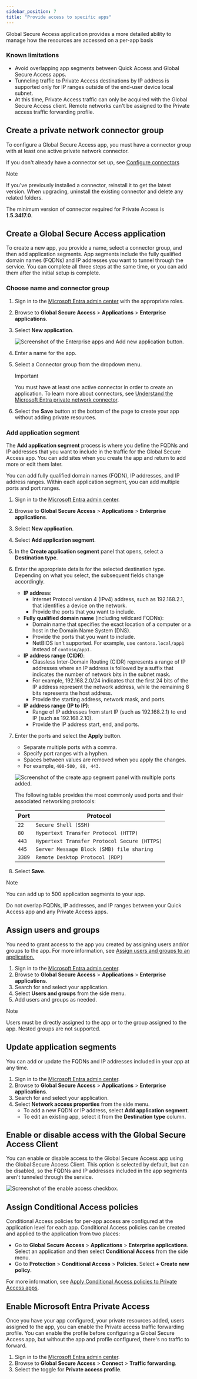 ```yaml
---
sidebar_position: 7
title: "Provide access to specific apps"
---
```

Global Secure Access application provides a more detailed ability to manage how the resources are accessed on a per-app basis

### Known limitations

- Avoid overlapping app segments between Quick Access and Global Secure Access apps.
- Tunneling traffic to Private Access destinations by IP address is supported only for IP ranges outside of the end-user device local subnet.
- At this time, Private Access traffic can only be acquired with the Global Secure Access client. Remote networks can't be assigned to the Private access traffic forwarding profile.

## Create a private network connector group

To configure a Global Secure Access app, you must have a connector group with at least one active private network connector.

If you don't already have a connector set up, see [Configure connectors](https://microsoft.github.io/GlobalSecureAccess-Training/Pre-requisites/ConnectorPA)

> [!NOTE]
> If you've previously installed a connector, reinstall it to get the latest version. When upgrading, uninstall the existing connector and delete any related folders.
>
> The minimum version of connector required for Private Access is **1.5.3417.0**.

## Create a Global Secure Access application

To create a new app, you provide a name, select a connector group, and then add application segments. App segments include the fully qualified domain names (FQDNs) and IP addresses you want to tunnel through the service. You can complete all three steps at the same time, or you can add them after the initial setup is complete.

### Choose name and connector group

1. Sign in to the [Microsoft Entra admin center](https://entra.microsoft.com) with the appropriate roles. 
1. Browse to **Global Secure Access** > **Applications** > **Enterprise applications**.
1. Select **New application**.

    ![Screenshot of the Enterprise apps and Add new application button.](../img/new-enterprise-app.png)

1. Enter a name for the app.
1. Select a Connector group from the dropdown menu.
    > [!IMPORTANT]
    > You must have at least one active connector in order to create an application. To learn more about connectors, see [Understand the Microsoft Entra private network connector](https://learn.microsoft.com/en-us/entra/global-secure-access/concept-connectors).
1. Select the **Save** button at the bottom of the page to create your app without adding private resources.

### Add application segment

The **Add application segment** process is where you define the FQDNs and IP addresses that you want to include in the traffic for the Global Secure Access app. You can add sites when you create the app and return to add more or edit them later.

You can add fully qualified domain names (FQDN), IP addresses, and IP address ranges. Within each application segment, you can add multiple ports and port ranges.

1. Sign in to the [Microsoft Entra admin center](https://entra.microsoft.com).
1. Browse to **Global Secure Access** > **Applications** > **Enterprise applications**.
1. Select **New application**.
1. Select **Add application segment**.
1. In the **Create application segment** panel that opens, select a **Destination type**.
1. Enter the appropriate details for the selected destination type. Depending on what you select, the subsequent fields change accordingly.
    - **IP address**:
        - Internet Protocol version 4 (IPv4) address, such as 192.168.2.1, that identifies a device on the network.
        - Provide the ports that you want to include.
    - **Fully qualified domain name** (including wildcard FQDNs):
        - Domain name that specifies the exact location of a computer or a host in the Domain Name System (DNS).
        - Provide the ports that you want to include.
        - NetBIOS isn't supported. For example, use `contoso.local/app1` instead of `contoso/app1.`
    - **IP address range (CIDR)**:
        - Classless Inter-Domain Routing (CIDR) represents a range of IP addresses where an IP address is followed by a suffix that indicates the number of network bits in the subnet mask.
        - For example, 192.168.2.0/24 indicates that the first 24 bits of the IP address represent the network address, while the remaining 8 bits represents the host address.
        - Provide the starting address, network mask, and ports.
    - **IP address range (IP to IP)**:
        - Range of IP addresses from start IP (such as 192.168.2.1) to end IP (such as 192.168.2.10).
        - Provide the IP address start, end, and ports.

1. Enter the ports and select the **Apply** button.
    - Separate multiple ports with a comma.
    - Specify port ranges with a hyphen.
    - Spaces between values are removed when you apply the changes.
    - For example, `400-500, 80, 443`.

    ![Screenshot of the create app segment panel with multiple ports added.](../img/app-segment-multiple-ports.png)

    The following table provides the most commonly used ports and their associated networking protocols:

    | Port | Protocol |
    | --- | --- |
    | `22` | `Secure Shell (SSH)` |
    | `80` | `Hypertext Transfer Protocol (HTTP)` |
    | `443` | `Hypertext Transfer Protocol Secure (HTTPS)` |
    | `445` | `Server Message Block (SMB) file sharing` |
    | `3389` | `Remote Desktop Protocol (RDP)` |

1. Select **Save**.

> [!NOTE]
> You can add up to 500 application segments to your app.
>
> Do not overlap FQDNs, IP addresses, and IP ranges between your Quick Access app and any Private Access apps.

## Assign users and groups

You need to grant access to the app you created by assigning users and/or groups to the app. For more information, see [Assign users and groups to an application.](https://learn.microsoft.com/en-us/entra/identity/enterprise-apps/assign-user-or-group-access-portal?pivots=portal)

1. Sign in to the [Microsoft Entra admin center](https://entra.microsoft.com).
1. Browse to **Global Secure Access** > **Applications** > **Enterprise applications**.
1. Search for and select your application.
1. Select **Users and groups** from the side menu.
1. Add users and groups as needed.

> [!NOTE]
> Users must be directly assigned to the app or to the group assigned to the app. Nested groups are not supported.

## Update application segments

You can add or update the FQDNs and IP addresses included in your app at any time.

1. Sign in to the [Microsoft Entra admin center](https://entra.microsoft.com).
1. Browse to **Global Secure Access** > **Applications** > **Enterprise applications**.
1. Search for and select your application.
1. Select **Network access properties** from the side menu.
    - To add a new FQDN or IP address, select **Add  application segment**.
    - To edit an existing app, select it from the **Destination type** column.

## Enable or disable access with the Global Secure Access Client

You can enable or disable access to the Global Secure Access app using the Global Secure Access Client. This option is selected by default, but can be disabled, so the FQDNs and IP addresses included in the app segments aren't tunneled through the service.

![Screenshot of the enable access checkbox.](../img/per-app-access-enable-checkbox.png)

## Assign Conditional Access policies

Conditional Access policies for per-app access are configured at the application level for each app. Conditional Access policies can be created and applied to the application from two places:

- Go to **Global Secure Access** > **Applications** > **Enterprise applications**. Select an application and then select **Conditional Access** from the side menu.
- Go to **Protection** > **Conditional Access** > **Policies**. Select **+ Create new policy**.

For more information, see [Apply Conditional Access policies to Private Access apps](https://learn.microsoft.com/en-us/entra/global-secure-access/how-to-target-resource-private-access-apps).

## Enable Microsoft Entra Private Access

Once you have your app configured, your private resources added, users assigned to the app, you can enable the Private access traffic forwarding profile. You can enable the profile before configuring a Global Secure Access app, but without the app and profile configured, there's no traffic to forward.

1. Sign in to the [Microsoft Entra admin center](https://entra.microsoft.com).
1. Browse to **Global Secure Access** > **Connect** > **Traffic forwarding**.
1. Select the toggle for **Private access profile**.